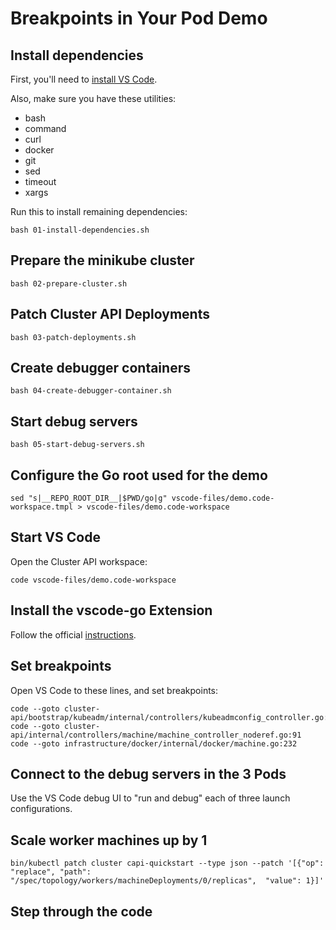 # Breakpoints in Your Pod Demo

## Install dependencies

First, you'll need to [install VS Code](https://code.visualstudio.com/download).

Also, make sure you have these utilities:

- bash
- command
- curl
- docker
- git
- sed
- timeout
- xargs

Run this to install remaining dependencies:

```console
bash 01-install-dependencies.sh
```

## Prepare the minikube cluster

```console
bash 02-prepare-cluster.sh
```

## Patch Cluster API Deployments

```console
bash 03-patch-deployments.sh
```

## Create debugger containers

```console
bash 04-create-debugger-container.sh
```

## Start debug servers

```console
bash 05-start-debug-servers.sh
```

## Configure the Go root used for the demo

```console
sed "s|__REPO_ROOT_DIR__|$PWD/go|g" vscode-files/demo.code-workspace.tmpl > vscode-files/demo.code-workspace
```

## Start VS Code

Open the Cluster API workspace:

```console
code vscode-files/demo.code-workspace
```

## Install the vscode-go Extension

Follow the official [instructions](https://marketplace.visualstudio.com/items?itemName=golang.Go).

## Set breakpoints

Open VS Code to these lines, and set breakpoints:

```console
code --goto cluster-api/bootstrap/kubeadm/internal/controllers/kubeadmconfig_controller.go:521
code --goto cluster-api/internal/controllers/machine/machine_controller_noderef.go:91
code --goto infrastructure/docker/internal/docker/machine.go:232
```

## Connect to the debug servers in the 3 Pods

Use the VS Code debug UI to "run and debug" each of three launch configurations.

## Scale worker machines up by 1

```console
bin/kubectl patch cluster capi-quickstart --type json --patch '[{"op": "replace", "path": "/spec/topology/workers/machineDeployments/0/replicas",  "value": 1}]'
```

## Step through the code
